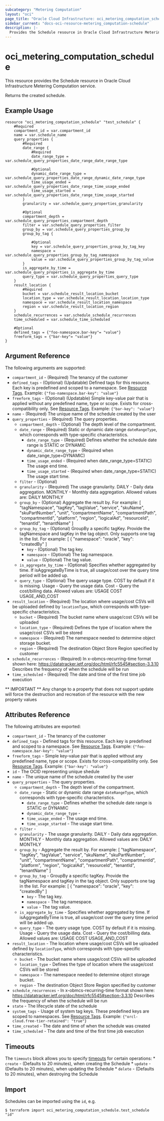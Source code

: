 ```yaml
---
subcategory: "Metering Computation"
layout: "oci"
page_title: "Oracle Cloud Infrastructure: oci_metering_computation_schedule"
sidebar_current: "docs-oci-resource-metering_computation-schedule"
description: |-
  Provides the Schedule resource in Oracle Cloud Infrastructure Metering Computation service
---
```


# oci_metering_computation_schedule
This resource provides the Schedule resource in Oracle Cloud Infrastructure Metering Computation service.

Returns the created schedule.


## Example Usage

```hcl
resource "oci_metering_computation_schedule" "test_schedule" {
	#Required
	compartment_id = var.compartment_id
	name = var.schedule_name
	query_properties {
		#Required
		date_range {
			#Required
			date_range_type = var.schedule_query_properties_date_range_date_range_type

			#Optional
			dynamic_date_range_type = var.schedule_query_properties_date_range_dynamic_date_range_type
			time_usage_ended = var.schedule_query_properties_date_range_time_usage_ended
			time_usage_started = var.schedule_query_properties_date_range_time_usage_started
		}
		granularity = var.schedule_query_properties_granularity

		#Optional
		compartment_depth = var.schedule_query_properties_compartment_depth
		filter = var.schedule_query_properties_filter
		group_by = var.schedule_query_properties_group_by
		group_by_tag {

			#Optional
			key = var.schedule_query_properties_group_by_tag_key
			namespace = var.schedule_query_properties_group_by_tag_namespace
			value = var.schedule_query_properties_group_by_tag_value
		}
		is_aggregate_by_time = var.schedule_query_properties_is_aggregate_by_time
		query_type = var.schedule_query_properties_query_type
	}
	result_location {
		#Required
		bucket = var.schedule_result_location_bucket
		location_type = var.schedule_result_location_location_type
		namespace = var.schedule_result_location_namespace
		region = var.schedule_result_location_region
	}
	schedule_recurrences = var.schedule_schedule_recurrences
	time_scheduled = var.schedule_time_scheduled

	#Optional
	defined_tags = {"foo-namespace.bar-key"= "value"}
	freeform_tags = {"bar-key"= "value"}
}
```

## Argument Reference

The following arguments are supported:

* `compartment_id` - (Required) The tenancy of the customer
* `defined_tags` - (Optional) (Updatable) Defined tags for this resource. Each key is predefined and scoped to a namespace. See [Resource Tags](https://docs.cloud.oracle.com/iaas/Content/General/Concepts/resourcetags.htm). Example: `{"foo-namespace.bar-key": "value"}` 
* `freeform_tags` - (Optional) (Updatable) Simple key-value pair that is applied without any predefined name, type or scope. Exists for cross-compatibility only.  See [Resource Tags](https://docs.cloud.oracle.com/iaas/Content/General/Concepts/resourcetags.htm). Example: `{"bar-key": "value"}` 
* `name` - (Required) The unique name of the schedule created by the user
* `query_properties` - (Required) The query properties.
	* `compartment_depth` - (Optional) The depth level of the compartment.
	* `date_range` - (Required) Static or dynamic date range `dateRangeType`, which corresponds with type-specific characteristics. 
		* `date_range_type` - (Required) Defines whether the schedule date range is STATIC or DYNAMIC
		* `dynamic_date_range_type` - (Required when date_range_type=DYNAMIC) 
		* `time_usage_ended` - (Required when date_range_type=STATIC) The usage end time.
		* `time_usage_started` - (Required when date_range_type=STATIC) The usage start time.
	* `filter` - (Optional) 
	* `granularity` - (Required) The usage granularity. DAILY - Daily data aggregation. MONTHLY - Monthly data aggregation.   Allowed values are: DAILY MONTHLY 
	* `group_by` - (Optional) Aggregate the result by. For example: [ "tagNamespace", "tagKey", "tagValue", "service", "skuName", "skuPartNumber", "unit", "compartmentName", "compartmentPath", "compartmentId", "platform", "region", "logicalAd", "resourceId", "tenantId", "tenantName" ] 
	* `group_by_tag` - (Optional) GroupBy a specific tagKey. Provide the tagNamespace and tagKey in the tag object. Only supports one tag in the list. For example: [ { "namespace": "oracle", "key": "createdBy" ] 
		* `key` - (Optional) The tag key.
		* `namespace` - (Optional) The tag namespace.
		* `value` - (Optional) The tag value.
	* `is_aggregate_by_time` - (Optional) Specifies whether aggregated by time. If isAggregateByTime is true, all usage/cost over the query time period will be added up.
	* `query_type` - (Optional) The query usage type. COST by default if it is missing. Usage - Query the usage data. Cost - Query the cost/billing data.  Allowed values are: USAGE COST USAGE_AND_COST 
* `result_location` - (Required) The location where usage/cost CSVs will be uploaded defined by `locationType`, which corresponds with type-specific characteristics. 
	* `bucket` - (Required) The bucket name where usage/cost CSVs will be uploaded
	* `location_type` - (Required) Defines the type of location where the usage/cost CSVs will be stored 
	* `namespace` - (Required) The namespace needed to determine object storage bucket.
	* `region` - (Required) The destination Object Store Region specified by customer
* `schedule_recurrences` - (Required) In x-obmcs-recurring-time format shown here: https://datatracker.ietf.org/doc/html/rfc5545#section-3.3.10 Describes the frequency of when the schedule will be run 
* `time_scheduled` - (Required) The date and time of the first time job execution


** IMPORTANT **
Any change to a property that does not support update will force the destruction and recreation of the resource with the new property values

## Attributes Reference

The following attributes are exported:

* `compartment_id` - The tenancy of the customer
* `defined_tags` - Defined tags for this resource. Each key is predefined and scoped to a namespace. See [Resource Tags](https://docs.cloud.oracle.com/iaas/Content/General/Concepts/resourcetags.htm). Example: `{"foo-namespace.bar-key": "value"}` 
* `freeform_tags` - Simple key-value pair that is applied without any predefined name, type or scope. Exists for cross-compatibility only.  See [Resource Tags](https://docs.cloud.oracle.com/iaas/Content/General/Concepts/resourcetags.htm). Example: `{"bar-key": "value"}` 
* `id` - The OCID representing unique shedule
* `name` - The unique name of the schedule created by the user
* `query_properties` - The query properties.
	* `compartment_depth` - The depth level of the compartment.
	* `date_range` - Static or dynamic date range `dateRangeType`, which corresponds with type-specific characteristics. 
		* `date_range_type` - Defines whether the schedule date range is STATIC or DYNAMIC
		* `dynamic_date_range_type` - 
		* `time_usage_ended` - The usage end time.
		* `time_usage_started` - The usage start time.
	* `filter` - 
	* `granularity` - The usage granularity. DAILY - Daily data aggregation. MONTHLY - Monthly data aggregation.   Allowed values are: DAILY MONTHLY 
	* `group_by` - Aggregate the result by. For example: [ "tagNamespace", "tagKey", "tagValue", "service", "skuName", "skuPartNumber", "unit", "compartmentName", "compartmentPath", "compartmentId", "platform", "region", "logicalAd", "resourceId", "tenantId", "tenantName" ] 
	* `group_by_tag` - GroupBy a specific tagKey. Provide the tagNamespace and tagKey in the tag object. Only supports one tag in the list. For example: [ { "namespace": "oracle", "key": "createdBy" ] 
		* `key` - The tag key.
		* `namespace` - The tag namespace.
		* `value` - The tag value.
	* `is_aggregate_by_time` - Specifies whether aggregated by time. If isAggregateByTime is true, all usage/cost over the query time period will be added up.
	* `query_type` - The query usage type. COST by default if it is missing. Usage - Query the usage data. Cost - Query the cost/billing data.  Allowed values are: USAGE COST USAGE_AND_COST 
* `result_location` - The location where usage/cost CSVs will be uploaded defined by `locationType`, which corresponds with type-specific characteristics. 
	* `bucket` - The bucket name where usage/cost CSVs will be uploaded
	* `location_type` - Defines the type of location where the usage/cost CSVs will be stored 
	* `namespace` - The namespace needed to determine object storage bucket.
	* `region` - The destination Object Store Region specified by customer
* `schedule_recurrences` - In x-obmcs-recurring-time format shown here: https://datatracker.ietf.org/doc/html/rfc5545#section-3.3.10 Describes the frequency of when the schedule will be run 
* `state` - The lifecycle state of the schedule
* `system_tags` - Usage of system tag keys. These predefined keys are scoped to namespaces. See [Resource Tags](https://docs.cloud.oracle.com/iaas/Content/General/Concepts/resourcetags.htm). Example: `{"orcl-cloud.free-tier-retained": "true"}` 
* `time_created` - The date and time of when the schedule was created
* `time_scheduled` - The date and time of the first time job execution

## Timeouts

The `timeouts` block allows you to specify [timeouts](https://registry.terraform.io/providers/hashicorp/oci/latest/docs/guides/changing_timeouts) for certain operations:
	* `create` - (Defaults to 20 minutes), when creating the Schedule
	* `update` - (Defaults to 20 minutes), when updating the Schedule
	* `delete` - (Defaults to 20 minutes), when destroying the Schedule


## Import

Schedules can be imported using the `id`, e.g.

```
$ terraform import oci_metering_computation_schedule.test_schedule "id"
```


